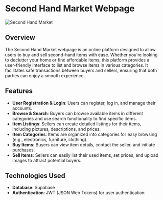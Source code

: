 # Second Hand Market Webpage

![Second Hand Market](https://encrypted-tbn0.gstatic.com/images?q=tbn:ANd9GcQNajEGPrRVTkhMEzO_BcemnZoyL4PQ0DYKsg&s)

## Overview
The Second Hand Market webpage is an online platform designed to allow users to buy and sell second-hand items with ease. Whether you're looking to declutter your home or find affordable items, this platform provides a user-friendly interface to list and browse items in various categories. It facilitates safe transactions between buyers and sellers, ensuring that both parties can enjoy a smooth experience.

## Features

- **User Registration & Login**: Users can register, log in, and manage their accounts.
- **Browse & Search**: Buyers can browse available items in different categories and use search functionality to find specific items.
- **Item Listings**: Sellers can create detailed listings for their items, including pictures, descriptions, and prices.
- **Item Categories**: Items are organized into categories for easy browsing (e.g., electronics, furniture, clothing).
- **Buy Items**: Buyers can view item details, contact the seller, and initiate purchases.
- **Sell Items**: Sellers can easily list their used items, set prices, and upload images to attract potential buyers.

## Technologies Used

- **Database**: Supabase
- **Authentication**: JWT (JSON Web Tokens) for user authentication

